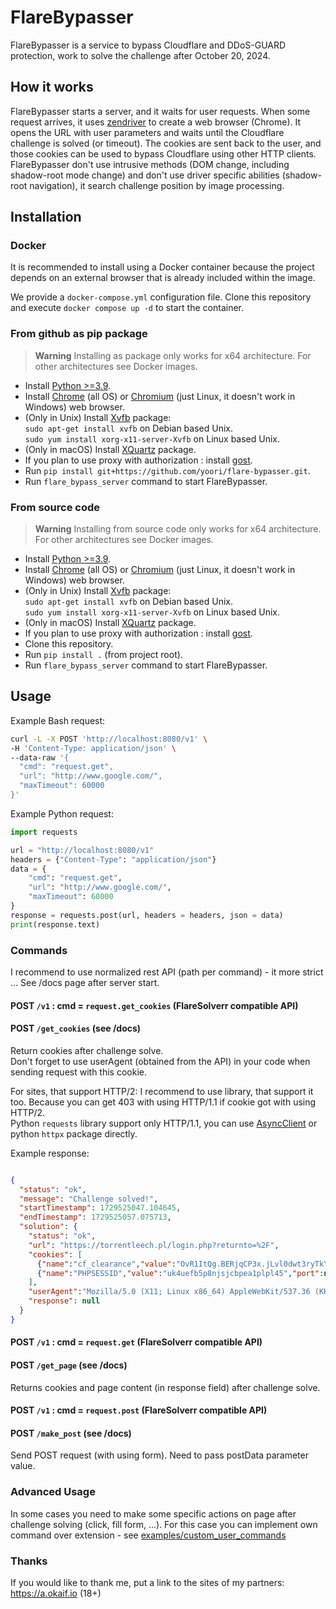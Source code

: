 # FlareBypasser
FlareBypasser is a service to bypass Cloudflare and DDoS-GUARD protection,
work to solve the challenge after October 20, 2024.

## How it works

FlareBypasser starts a server, and it waits for user requests.
When some request arrives, it uses [zendriver](https://github.com/stephanlensky/zendriver)
to create a web browser (Chrome). It opens the URL with user parameters and waits until the Cloudflare challenge
is solved (or timeout). The cookies are sent back to the user, and those cookies can be used to
bypass Cloudflare using other HTTP clients.
FlareBypasser don't use intrusive methods (DOM change, including shadow-root mode change) and
don't use driver specific abilities (shadow-root navigation), it search challenge position by image processing.

## Installation

### Docker

It is recommended to install using a Docker container because the project depends on an external browser that is
already included within the image.

We provide a `docker-compose.yml` configuration file. Clone this repository and execute
`docker compose up -d` to start
the container.

### From github as pip package
> **Warning**
> Installing as package only works for x64 architecture. For other architectures see Docker images.

* Install [Python >=3.9](https://www.python.org/downloads/).
* Install [Chrome](https://www.google.com/intl/en_us/chrome/) (all OS) or [Chromium](https://www.chromium.org/getting-involved/download-chromium/) (just Linux, it doesn't work in Windows) web browser.
* (Only in Unix) Install [Xvfb](https://en.wikipedia.org/wiki/Xvfb) package:</br>
`sudo apt-get install xvfb` on Debian based Unix.</br>
`sudo yum install xorg-x11-server-Xvfb` on Linux based Unix.
* (Only in macOS) Install [XQuartz](https://www.xquartz.org/) package.
* If you plan to use proxy with authorization : install [gost](https://github.com/ginuerzh/gost).
* Run `pip install git+https://github.com/yoori/flare-bypasser.git`.
* Run `flare_bypass_server` command to start FlareBypasser.

### From source code

> **Warning**
> Installing from source code only works for x64 architecture. For other architectures see Docker images.

* Install [Python >=3.9](https://www.python.org/downloads/).
* Install [Chrome](https://www.google.com/intl/en_us/chrome/) (all OS) or [Chromium](https://www.chromium.org/getting-involved/download-chromium/) (just Linux, it doesn't work in Windows) web browser.
* (Only in Unix) Install [Xvfb](https://en.wikipedia.org/wiki/Xvfb) package:</br>
`sudo apt-get install xvfb` on Debian based Unix.</br>
`sudo yum install xorg-x11-server-Xvfb` on Linux based Unix.
* (Only in macOS) Install [XQuartz](https://www.xquartz.org/) package.
* If you plan to use proxy with authorization : install [gost](https://github.com/ginuerzh/gost).
* Clone this repository.
* Run `pip install .` (from project root).
* Run `flare_bypass_server` command to start FlareBypasser.

## Usage

Example Bash request:
```bash
curl -L -X POST 'http://localhost:8080/v1' \
-H 'Content-Type: application/json' \
--data-raw '{
  "cmd": "request.get",
  "url": "http://www.google.com/",
  "maxTimeout": 60000
}'
```

Example Python request:
```py
import requests

url = "http://localhost:8080/v1"
headers = {"Content-Type": "application/json"}
data = {
    "cmd": "request.get",
    "url": "http://www.google.com/",
    "maxTimeout": 60000
}
response = requests.post(url, headers = headers, json = data)
print(response.text)
```

### Commands

I recommend to use normalized rest API (path per command) - it more strict ... See /docs page after server start.

#### POST `/v1` : cmd = `request.get_cookies` (FlareSolverr compatible API)
#### POST `/get_cookies` (see /docs)

Return cookies after challenge solve. <br />
Don't forget to use userAgent (obtained from the API) in your code when sending request with this cookie. <br />

For sites, that support HTTP/2: I recommend to use library, that support it too.
Because you can get 403 with using HTTP/1.1 if cookie got with using HTTP/2. <br />
Python `requests` library support only HTTP/1.1, you can use [AsyncClient](https://github.com/yoori/flare-bypasser/blob/main/src/flare_bypasser/async_client.py)
or python `httpx` package directly.

Example response:

```json

{
  "status": "ok",
  "message": "Challenge solved!",
  "startTimestamp": 1729525047.104645,
  "endTimestamp": 1729525057.075713,
  "solution": {
    "status": "ok",
    "url": "https://torrentleech.pl/login.php?returnto=%2F",
    "cookies": [
      {"name":"cf_clearance","value":"OvR1ItQg.BERjqCP3x.jLvl0dwt3ryTkYB9ycvoYwPw-1729525048-1.2.1.1-XwfWOOILDSrghfgKcmTWMyaOzg0MX5uhIyRDb9j_E6fgSUCYWWgfgULsMV9OcAtJ74asicOvUgZdgD56k1ryPFh_nWxFdmc547LGkcokXUvtj5DxlIo5mqK1Wk7TgEOvj_Sz44_1Jzj41Qsfw57WIfu9wpDm6aTe0lMZ.8TP5maHGja5bgxtqRRW4gaNCQJpZiLmauclhZnIubERNGziatv_euMp_xXRZUjpOygGOzDyL7w3PeN0P2HTZTl8IIcGSOktE3ryRyyysWcoIlnLiBTcoGrjOM3Av6TrvYlDkqhrZwmsbKNrRpfjfaUDClz.w1_SbS0rMLLJ7isxqUdT92RhdWcPD6aANKOpoqdAu7povEGC8pghVMgo7vLu4CBm3nHlmgMSDQgOB6L2XiHMBuPJdMAq_wkfqcqITl1qfo8","port":null,"domain":".torrentleech.pl","path":"/","secure":true},
      {"name":"PHPSESSID","value":"uk4uefb5p8njsjcbpea1plpl45","port":null,"domain":"torrentleech.pl","path":"/","secure":false}
    ],
    "userAgent":"Mozilla/5.0 (X11; Linux x86_64) AppleWebKit/537.36 (KHTML, like Gecko) Chrome/130.0.0.0 Safari/537.36",
    "response": null
  }
}

```

#### POST `/v1` : cmd = `request.get` (FlareSolverr compatible API)
#### POST `/get_page` (see /docs)

Returns cookies and page content (in response field) after challenge solve.

#### POST `/v1` : cmd = `request.post` (FlareSolverr compatible API)
#### POST `/make_post` (see /docs)

Send POST request (with using form). Need to pass postData parameter value.

### Advanced Usage
In some cases you need to make some specific actions on page after challenge solving (click, fill form, ...).
For this case you can implement own command over extension - see [examples/custom_user_commands](https://github.com/yoori/flare-bypasser/tree/main/examples/custom_user_commands)

### Thanks
If you would like to thank me, put a link to the sites of my partners:
https://a.okaif.io (18+)
